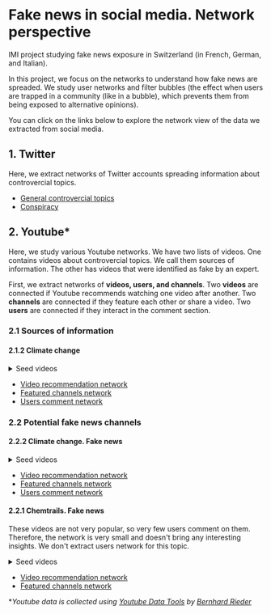 # Fake news in social media. Network perspective
IMI project studying fake news exposure in Switzerland (in French, German, and Italian).

In this project, we focus on the networks to understand how fake news are spreaded. We study user networks and filter bubbles (the effect when users are trapped in a community (like in a bubble), which prevents them from being exposed to alternative opinions). 

You can click on the links below to explore the network view of the data we extracted from social media.

## 1. Twitter
Here, we extract networks of Twitter accounts spreading information about controvercial topics. 

* [General controvercial topics](https://mizvol.github.io/imi-nets/network/)
* [Conspiracy](https://mizvol.github.io/imi-nets/network-twitter-conspiracy)

## 2. Youtube*
Here, we study various Youtube networks. We have two lists of videos. One contains videos about controvercial topics. We call them sources of information. The other has videos that were identified as fake by an expert. 

First, we extract networks of **videos, users, and channels**. Two **videos** are connected if Youtube recommends watching one video after another. Two **channels** are connected if they feature each other or share a video. Two **users** are connected if they interact in the comment section.

### 2.1 Sources of information

#### 2.1.2 Climate change
<details><summary>Seed videos</summary>
  <p><a href="https://www.youtube.com/embed/R6eywXdssMw">Youtube video</a></p>
  <p><a href="https://www.youtube.com/embed/T4LVXCCmIKA">Youtube video</a></p>
  <p><a href="https://www.youtube.com/embed/iK3G8wqqp_k">Youtube video</a></p>
  <p><a href="https://www.youtube.com/embed/szho74EKGiM">Youtube video</a></p>
  <p><a href="https://www.youtube.com/embed/q3DM5TZ3FG4">Youtube video</a></p>
  <p><a href="https://www.youtube.com/embed/tPjHLRYZiHM">Youtube video</a></p>
  <p><a href="https://www.youtube.com/embed/OQBcrKqyHJI">Youtube video</a></p>
  <p><a href="https://www.youtube.com/embed/eytaVwARSmU">Youtube video</a></p>
  <p><a href="https://www.youtube.com/embed/TpbZYwH0X90">Youtube video</a></p>
  <p><a href="https://www.youtube.com/embed/KGdVCs5E8vE">Youtube video</a></p>
  <p><a href="https://www.youtube.com/embed/YX_RW5iYJcQ">Youtube video</a></p>
  <p><a href="https://www.youtube.com/embed/PLeVCOn7khk">Youtube video</a></p>
  <p><a href="https://www.youtube.com/embed/fS5HhcbyjKc">Youtube video</a></p>
  <p><a href="https://www.youtube.com/embed/W9ktHsL_dzE">Youtube video</a></p>
  <p><a href="https://www.youtube.com/embed/zBLTDscToOo">Youtube video</a></p>
</details>

* [Video recommendation network](https://mizvol.github.io/imi-nets/youtube/youtube-diffuseurs-climate/)
* [Featured channels network](https://mizvol.github.io/imi-nets/youtube/youtube-channels-diffuseurs-climate/)
* [Users comment network](https://mizvol.github.io/imi-nets/youtube/youtube-users-comments-climate-sources/index.html)


### 2.2 Potential fake news channels

#### 2.2.2 Climate change. Fake news
<details><summary>Seed videos</summary>
  <p><a href="https://www.youtube.com/watch?v=zBLTDscToOo">Youtube video</a></p>
  <p><a href="https://www.youtube.com/watch?v=I-Du-AqQTQU">Youtube video</a></p>
  <p><a href="https://www.youtube.com/watch?v=y3MYKWEPnus">Youtube video</a></p>
  <p><a href="https://www.youtube.com/watch?v=QppDqoF-ixk">Youtube video</a></p>
  <p><a href="https://www.youtube.com/watch?v=IkiI7wkm33Q">Youtube video</a></p>
</details>

* [Video recommendation network](https://mizvol.github.io/imi-nets/youtube/youtube-videos-climate-fake/)
* [Featured channels network](https://mizvol.github.io/imi-nets/youtube/youtube-channels-climate-fake/)
* [Users comment network](https://mizvol.github.io/imi-nets/youtube/youtube-users-comments-climate-fake/)

#### 2.2.1 Chemtrails. Fake news
These videos are not very popular, so very few users comment on them. Therefore, the network is very small and doesn't bring any interesting insights. We don't extract users network for this topic.

<details><summary>Seed videos</summary>
    <p><a href="https://www.youtube.com/watch?v=EdLHtJzxCQE">Youtube video</a></p>
    <p><a href="https://www.youtube.com/watch?v=4DmcsETVzKs">Youtube video</a></p>
    <p><a href="https://www.youtube.com/watch?v=IeXL--VBlYw">Youtube video</a></p>
    <p><a href="https://www.youtube.com/watch?v=0R-C3O4OwhY">Youtube video</a></p>
    <p><a href="https://www.youtube.com/watch?v=8MzshxsVxUg">Youtube video</a></p>
    <p><a href="https://www.youtube.com/watch?v=quWrSkTCEvc">Youtube video</a></p>
    <p><a href="https://www.youtube.com/watch?v=Q7BzNBfX3fU">Youtube video</a></p>
    <p><a href="https://www.youtube.com/watch?v=UOhJt72t7YI">Youtube video</a></p>
    <p><a href="https://www.youtube.com/watch?v=9hAULB7Qsac">Youtube video</a></p>
</details>

* [Video recommendation network](https://mizvol.github.io/imi-nets/youtube/youtube-videos-haarp/)
* [Featured channels network](https://mizvol.github.io/imi-nets/youtube/youtube-channels-haarp/)

**Youtube data is collected using [Youtube Data Tools](https://github.com/bernorieder/YouTube-Data-Tools) by [Bernhard Rieder](http://thepoliticsofsystems.net/about/)*
